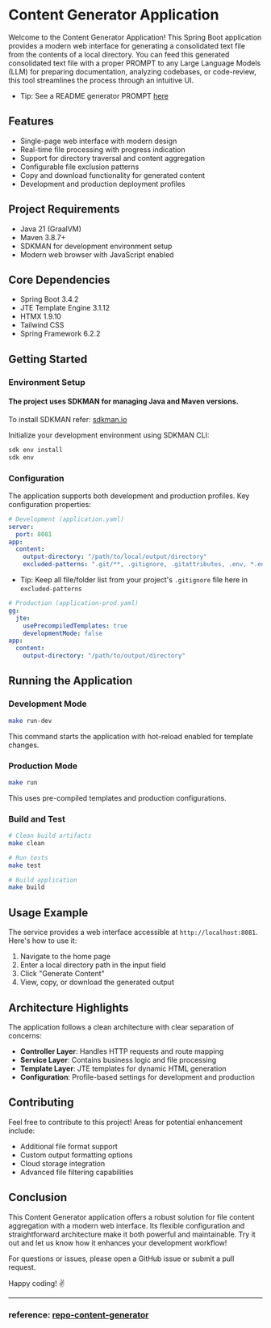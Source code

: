 # Content Generator Application

Welcome to the Content Generator Application!
This Spring Boot application provides a modern web interface for generating a consolidated text file from the contents of a local directory.
You can feed this generated consolidated text file with a proper PROMPT to any Large Language Models (LLM) for preparing documentation, analyzing codebases, or code-review, this tool streamlines the process through an intuitive UI.

- Tip: See a README generator PROMPT [here](HELP.md)

## Features

- Single-page web interface with modern design
- Real-time file processing with progress indication
- Support for directory traversal and content aggregation
- Configurable file exclusion patterns
- Copy and download functionality for generated content
- Development and production deployment profiles

## Project Requirements

- Java 21 (GraalVM)
- Maven 3.8.7+
- SDKMAN for development environment setup
- Modern web browser with JavaScript enabled

## Core Dependencies

- Spring Boot 3.4.2
- JTE Template Engine 3.1.12
- HTMX 1.9.10
- Tailwind CSS
- Spring Framework 6.2.2

## Getting Started

### Environment Setup

#### The project uses SDKMAN for managing Java and Maven versions.

To install SDKMAN refer: [sdkman.io](https://sdkman.io/install)

Initialize your development environment using SDKMAN CLI:

```bash
sdk env install
sdk env
```

### Configuration

The application supports both development and production profiles. Key configuration properties:

```yaml
# Development (application.yaml)
server:
  port: 8081
app:
  content:
    output-directory: "/path/to/local/output/directory"
    excluded-patterns: ".git/**, .gitignore, .gitattributes, .env, *.env, .DS_Store, **/.DS_Store, .mvn/**, mvnw, mvnw.cmd, .vscode/**, .idea/**, .classpath, .project, .settings, *.class, **/*.class, target/**, **/target/**"
```

- Tip: Keep all file/folder list from your project's `.gitignore` file here in `excluded-patterns`

```yaml
# Production (application-prod.yaml)
gg:
  jte:
    usePrecompiledTemplates: true
    developmentMode: false
app:
  content:
    output-directory: "/path/to/output/directory"
```

## Running the Application

### Development Mode

```bash
make run-dev
```

This command starts the application with hot-reload enabled for template changes.

### Production Mode

```bash
make run
```

This uses pre-compiled templates and production configurations.

### Build and Test

```bash
# Clean build artifacts
make clean

# Run tests
make test

# Build application
make build
```

## Usage Example

The service provides a web interface accessible at `http://localhost:8081`. Here's how to use it:

1. Navigate to the home page
2. Enter a local directory path in the input field
3. Click "Generate Content"
4. View, copy, or download the generated output

## Architecture Highlights

The application follows a clean architecture with clear separation of concerns:

- **Controller Layer**: Handles HTTP requests and route mapping
- **Service Layer**: Contains business logic and file processing
- **Template Layer**: JTE templates for dynamic HTML generation
- **Configuration**: Profile-based settings for development and production

## Contributing

Feel free to contribute to this project! Areas for potential enhancement include:

- Additional file format support
- Custom output formatting options
- Cloud storage integration
- Advanced file filtering capabilities

## Conclusion

This Content Generator application offers a robust solution for file content aggregation with a modern web interface. Its flexible configuration and straightforward architecture make it both powerful and maintainable. Try it out and let us know how it enhances your development workflow!

For questions or issues, please open a GitHub issue or submit a pull request.

Happy coding! ✌️

---

### reference: [repo-content-generator](https://github.com/danvega/repo-content-generator)
